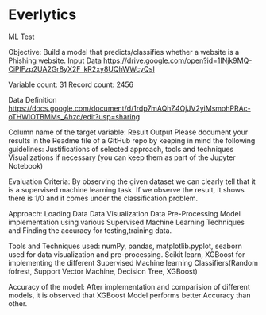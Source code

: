 # Everlytics
ML Test

Objective: 
Build a model that predicts/classifies whether a website is a Phishing website.
Input Data
https://drive.google.com/open?id=1INjk9MQ-CiPlFzp2UA2Gr8yX2F_kR2xy8UQhWWcyQsI

Variable count: 31
Record count: 2456

Data Definition
https://docs.google.com/document/d/1rdp7mAQhZ4OjJV2yiMsmohPRAc-oTHWIOTBMMs_Ahzc/edit?usp=sharing

Column name of the target variable: Result
Output
Please document your results in the Readme file of a GitHub repo by keeping in mind the following guidelines:
Justifications of selected approach, tools and techniques
Visualizations if necessary (you can keep them as part of the Jupyter Notebook)

Evaluation Criteria: 
By observing the given dataset we can clearly tell that it is a supervised machine learning task. If we observe the result, it shows there is 1/0 and it comes under the classification problem.

Approach: 
Loading Data
Data Visualization 
Data Pre-Processing
Model implementation using various Supervised Machine Learning Techniques and Finding the accuracy for testing,training data.

Tools and Techniques used: 
numPy, pandas, matplotlib.pyplot, seaborn used for data visualization and pre-processing. Scikit learn, XGBoost for implementing the different Supervised Machine learning Classifiers(Random fofrest, Support Vector Machine, Decision Tree, XGBoost)

Accuracy of the model: 
After implementation and comparision of different models, it is observed that XGBoost Model performs better Accuracy than other.
